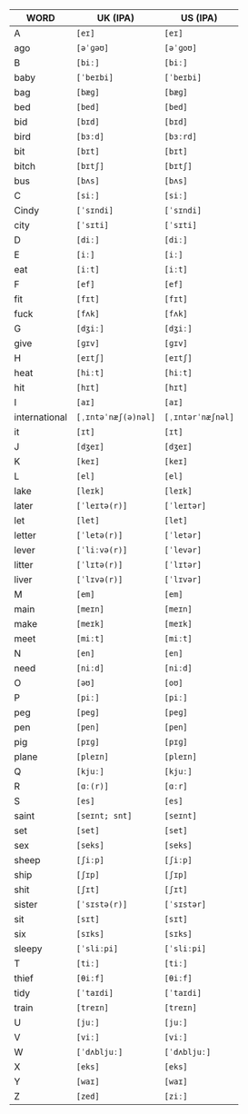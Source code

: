 | WORD          | UK (IPA)            | US (IPA)          |
|---------------|---------------------|-------------------|
| A             | `[eɪ]`              | `[eɪ]`            |
| ago           | `[əˈɡəʊ]`           | `[əˈɡoʊ]`         |
| B             | `[biː]`             | `[biː]`           |
| baby          | `[ˈbeɪbi]`          | `[ˈbeɪbi]`        |
| bag           | `[bæɡ]`             | `[bæɡ]`           |
| bed           | `[bed]`             | `[bed]`           |
| bid           | `[bɪd]`             | `[bɪd]`           |
| bird          | `[bɜːd]`            | `[bɜːrd]`         |
| bit           | `[bɪt]`             | `[bɪt]`           |
| bitch         | `[bɪtʃ]`            | `[bɪtʃ]`          |
| bus           | `[bʌs]`             | `[bʌs]`           |
| C             | `[siː]`             | `[siː]`           |
| Cindy         | `[ˈsɪndi]`          | `[ˈsɪndi]`        |
| city          | `[ˈsɪti]`           | `[ˈsɪti]`         |
| D             | `[diː]`             | `[diː]`           |
| E             | `[iː]`              | `[iː]`            |
| eat           | `[iːt]`             | `[iːt]`           |
| F             | `[ef]`              | `[ef]`            |
| fit           | `[fɪt]`             | `[fɪt]`           |
| fuck          | `[fʌk]`             | `[fʌk]`           |
| G             | `[dʒiː]`            | `[dʒiː]`          |
| give          | `[ɡɪv]`             | `[ɡɪv]`           |
| H             | `[eɪtʃ]`            | `[eɪtʃ]`          |
| heat          | `[hiːt]`            | `[hiːt]`          |
| hit           | `[hɪt]`             | `[hɪt]`           |
| I             | `[aɪ]`              | `[aɪ]`            |
| international | `[ˌɪntəˈnæʃ(ə)nəl]` | `[ˌɪntərˈnæʃnəl]` |
| it            | `[ɪt]`              | `[ɪt]`            |
| J             | `[dʒeɪ]`            | `[dʒeɪ]`          |
| K             | `[keɪ]`             | `[keɪ]`           |
| L             | `[el]`              | `[el]`            |
| lake          | `[leɪk]`            | `[leɪk]`          |
| later         | `[ˈleɪtə(r)]`       | `[ˈleɪtər]`       |
| let           | `[let]`             | `[let]`           |
| letter        | `[ˈletə(r)]`        | `[ˈletər]`        |
| lever         | `[ˈliːvə(r)]`       | `[ˈlevər]`        |
| litter        | `[ˈlɪtə(r)]`        | `[ˈlɪtər]`        |
| liver         | `[ˈlɪvə(r)]`        | `[ˈlɪvər]`        |
| M             | `[em]`              | `[em]`            |
| main          | `[meɪn]`            | `[meɪn]`          |
| make          | `[meɪk]`            | `[meɪk]`          |
| meet          | `[miːt]`            | `[miːt]`          |
| N             | `[en]`              | `[en]`            |
| need          | `[niːd]`            | `[niːd]`          |
| O             | `[əʊ]`              | `[oʊ]`            |
| P             | `[piː]`             | `[piː]`           |
| peg           | `[peɡ]`             | `[peɡ]`           |
| pen           | `[pen]`             | `[pen]`           |
| pig           | `[pɪɡ]`             | `[pɪɡ]`           |
| plane         | `[pleɪn]`           | `[pleɪn]`         |
| Q             | `[kjuː]`            | `[kjuː]`          |
| R             | `[ɑː(r)]`           | `[ɑːr]`           |
| S             | `[es]`              | `[es]`            |
| saint         | `[seɪnt; snt]`      | `[seɪnt]`         |
| set           | `[set]`             | `[set]`           |
| sex           | `[seks]`            | `[seks]`          |
| sheep         | `[ʃiːp]`            | `[ʃiːp]`          |
| ship          | `[ʃɪp]`             | `[ʃɪp]`           |
| shit          | `[ʃɪt]`             | `[ʃɪt]`           |
| sister        | `[ˈsɪstə(r)]`       | `[ˈsɪstər]`       |
| sit           | `[sɪt]`             | `[sɪt]`           |
| six           | `[sɪks]`            | `[sɪks]`          |
| sleepy        | `[ˈsliːpi]`         | `[ˈsliːpi]`       |
| T             | `[tiː]`             | `[tiː]`           |
| thief         | `[θiːf]`            | `[θiːf]`          |
| tidy          | `[ˈtaɪdi]`          | `[ˈtaɪdi]`        |
| train         | `[treɪn]`           | `[treɪn]`         |
| U             | `[juː]`             | `[juː]`           |
| V             | `[viː]`             | `[viː]`           |
| W             | `[ˈdʌbljuː]`        | `[ˈdʌbljuː]`      |
| X             | `[eks]`             | `[eks]`           |
| Y             | `[waɪ]`             | `[waɪ]`           |
| Z             | `[zed]`             | `[ziː]`           |
